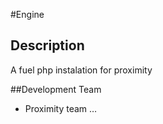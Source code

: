 #Engine


## Description

A fuel php instalation for proximity

##Development Team

* Proximity team …